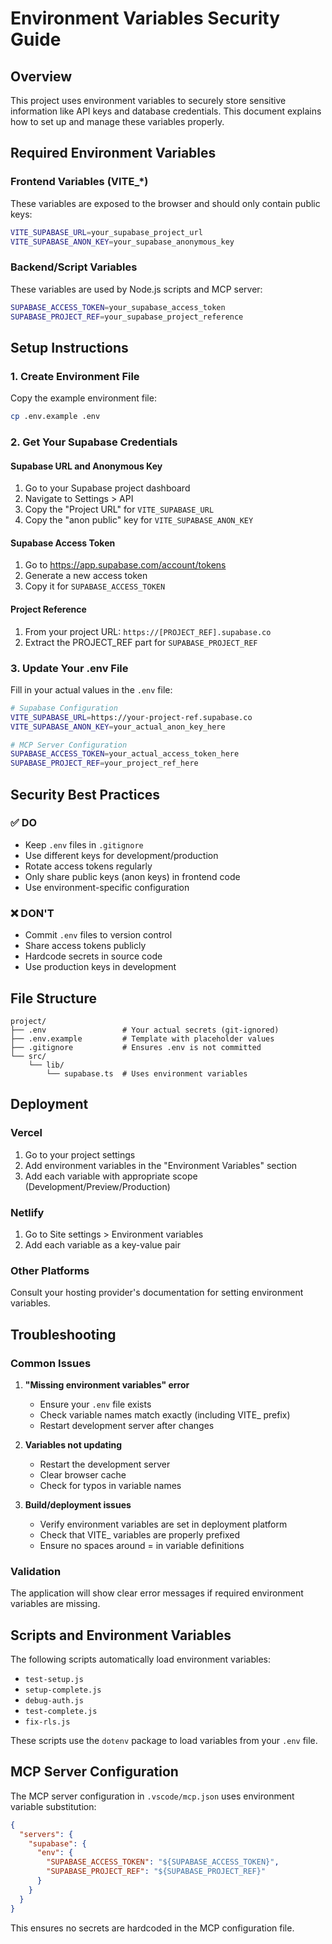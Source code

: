 # Environment Variables Security Guide

## Overview
This project uses environment variables to securely store sensitive information like API keys and database credentials. This document explains how to set up and manage these variables properly.

## Required Environment Variables

### Frontend Variables (VITE_*)
These variables are exposed to the browser and should only contain public keys:

```bash
VITE_SUPABASE_URL=your_supabase_project_url
VITE_SUPABASE_ANON_KEY=your_supabase_anonymous_key
```

### Backend/Script Variables
These variables are used by Node.js scripts and MCP server:

```bash
SUPABASE_ACCESS_TOKEN=your_supabase_access_token
SUPABASE_PROJECT_REF=your_supabase_project_reference
```

## Setup Instructions

### 1. Create Environment File
Copy the example environment file:
```bash
cp .env.example .env
```

### 2. Get Your Supabase Credentials

#### Supabase URL and Anonymous Key
1. Go to your Supabase project dashboard
2. Navigate to Settings > API
3. Copy the "Project URL" for `VITE_SUPABASE_URL`
4. Copy the "anon public" key for `VITE_SUPABASE_ANON_KEY`

#### Supabase Access Token
1. Go to https://app.supabase.com/account/tokens
2. Generate a new access token
3. Copy it for `SUPABASE_ACCESS_TOKEN`

#### Project Reference
1. From your project URL: `https://[PROJECT_REF].supabase.co`
2. Extract the PROJECT_REF part for `SUPABASE_PROJECT_REF`

### 3. Update Your .env File
Fill in your actual values in the `.env` file:

```bash
# Supabase Configuration
VITE_SUPABASE_URL=https://your-project-ref.supabase.co
VITE_SUPABASE_ANON_KEY=your_actual_anon_key_here

# MCP Server Configuration
SUPABASE_ACCESS_TOKEN=your_actual_access_token_here
SUPABASE_PROJECT_REF=your_project_ref_here
```

## Security Best Practices

### ✅ DO
- Keep `.env` files in `.gitignore`
- Use different keys for development/production
- Rotate access tokens regularly
- Only share public keys (anon keys) in frontend code
- Use environment-specific configuration

### ❌ DON'T
- Commit `.env` files to version control
- Share access tokens publicly
- Hardcode secrets in source code
- Use production keys in development

## File Structure

```
project/
├── .env                 # Your actual secrets (git-ignored)
├── .env.example         # Template with placeholder values
├── .gitignore           # Ensures .env is not committed
└── src/
    └── lib/
        └── supabase.ts  # Uses environment variables
```

## Deployment

### Vercel
1. Go to your project settings
2. Add environment variables in the "Environment Variables" section
3. Add each variable with appropriate scope (Development/Preview/Production)

### Netlify
1. Go to Site settings > Environment variables
2. Add each variable as a key-value pair

### Other Platforms
Consult your hosting provider's documentation for setting environment variables.

## Troubleshooting

### Common Issues

1. **"Missing environment variables" error**
   - Ensure your `.env` file exists
   - Check variable names match exactly (including VITE_ prefix)
   - Restart development server after changes

2. **Variables not updating**
   - Restart the development server
   - Clear browser cache
   - Check for typos in variable names

3. **Build/deployment issues**
   - Verify environment variables are set in deployment platform
   - Check that VITE_ variables are properly prefixed
   - Ensure no spaces around = in variable definitions

### Validation
The application will show clear error messages if required environment variables are missing.

## Scripts and Environment Variables

The following scripts automatically load environment variables:
- `test-setup.js`
- `setup-complete.js`
- `debug-auth.js`
- `test-complete.js`
- `fix-rls.js`

These scripts use the `dotenv` package to load variables from your `.env` file.

## MCP Server Configuration

The MCP server configuration in `.vscode/mcp.json` uses environment variable substitution:

```json
{
  "servers": {
    "supabase": {
      "env": {
        "SUPABASE_ACCESS_TOKEN": "${SUPABASE_ACCESS_TOKEN}",
        "SUPABASE_PROJECT_REF": "${SUPABASE_PROJECT_REF}"
      }
    }
  }
}
```

This ensures no secrets are hardcoded in the MCP configuration file.